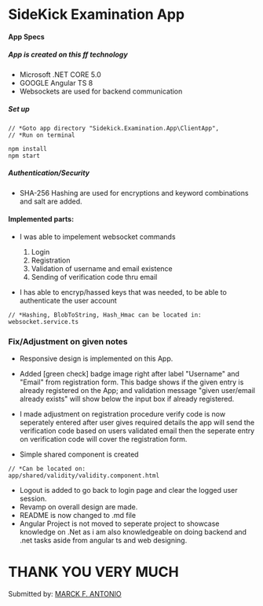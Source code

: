 # SideKick Examination App

#### App Specs
##### App is created on this ff technology
- Microsoft .NET CORE 5.0
- GOOGLE Angular TS 8
- Websockets are used for backend communication

##### Set up

```
// *Goto app directory "Sidekick.Examination.App\ClientApp",
// *Run on terminal

npm install 
npm start
```

##### Authentication/Security
- SHA-256 Hashing are used for encryptions and keyword combinations and salt are added.

#### Implemented parts:
- I was able to impelement websocket commands

	1. Login
	2. Registration
	3. Validation of username and email existence
	4. Sending of verification code thru email
		

- I has able to encryp/hassed keys that was needed, to be able to authenticate the user account
```
// *Hashing, BlobToString, Hash_Hmac can be located in:
websocket.service.ts
```

### Fix/Adjustment on given notes 
- Responsive design is implemented on this App.
- Added  [green check] badge image right after label "Username" and "Email"  from registration form. This badge shows if the given entry is already registered on the App; and validation message "given user/email already exists" will show below the input box if already registered.

- I made adjustment on registration procedure verify code is now seperately entered after user gives required details the app will send the verification code based on users validated email then the seperate entry on verification code will cover the registration form.

- Simple shared component is created 
```
// *Can be located on: 
app/shared/validity/validity.component.html
```			

- Logout is added to go back to login page and clear the logged user session.
- Revamp on overall design are made.
- README is now changed to .md file
- Angular Project is not moved to seperate project to showcase knowledge on .Net as i am also knowledgeable on doing backend and .net tasks aside from angular ts and web designing.


# THANK YOU VERY MUCH

Submitted by: [MARCK F. ANTONIO](https://www.linkedin.com/in/marck-antonio/ "MARCK F. ANTONIO")
